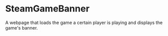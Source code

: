 # SteamGameBanner
A webpage that loads the game a certain player is playing and displays the game's banner.
